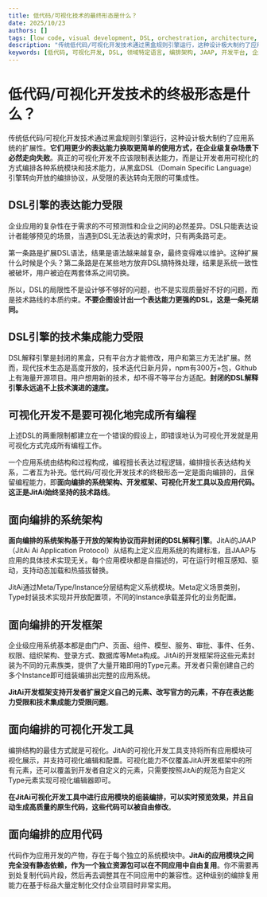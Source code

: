 ```yaml
---
title: 低代码/可视化技术的最终形态是什么？
date: 2025/10/23
authors: []
tags: [low code, visual development, DSL, orchestration, architecture, JAAP, development platform, enterprise applications]
description: "传统低代码/可视化开发技术通过黑盒规则引擎运行，这种设计极大制约了应用系统的扩展性。它们用更少的表达能力换取更简单的使用方式，在企业级复杂场景下必然走向失败。真正的可视化开发不应该限制表达能力，而是让开发者用可视化的方式编排各种系统模块和技术能力，从黑盒DSL（Domain Specific Language）引擎转向开放的编排协议，从受限的表达转向无限的可集成性。"
keywords: [低代码, 可视化开发, DSL, 领域特定语言, 编排架构, JAAP, 开发平台, 企业应用开发, 低代码平台, Meta, Type, Instance]
---
```

# 低代码/可视化开发技术的终极形态是什么？

传统低代码/可视化开发技术通过黑盒规则引擎运行，这种设计极大制约了应用系统的扩展性。**它们用更少的表达能力换取更简单的使用方式，在企业级复杂场景下必然走向失败**。真正的可视化开发不应该限制表达能力，而是让开发者用可视化的方式编排各种系统模块和技术能力，从黑盒DSL（Domain Specific Language）引擎转向开放的编排协议，从受限的表达转向无限的可集成性。
<!--truncate-->
## DSL引擎的表达能力受限

企业应用的复杂性在于需求的不可预测性和企业之间的必然差异。DSL只能表达设计者能够预见的场景，当遇到DSL无法表达的需求时，只有两条路可走。

第一条路是扩展DSL语法，结果是语法越来越复杂，最终变得难以维护。这种扩展什么时候是个头？第二条路是在某些地方放弃DSL搞特殊处理，结果是系统一致性被破坏，用户被迫在两套体系之间切换。

所以，DSL的局限性不是设计够不够好的问题，也不是实现质量好不好的问题，而是技术路线的本质约束。**不要企图设计出一个表达能力更强的DSL，这是一条死胡同。**

## DSL引擎的技术集成能力受限

DSL解释引擎是封闭的黑盒，只有平台方才能修改，用户和第三方无法扩展。然而，现代技术生态是高度开放的，技术迭代日新月异，npm有300万+包，Github上有海量开源项目。用户想用新的技术，却不得不等平台方适配。**封闭的DSL解释引擎永远追不上技术演进的速度。**

## 可视化开发不是要可视化地完成所有编程

上述DSL的两重限制都建立在一个错误的假设上，即错误地认为可视化开发就是用可视化方式完成所有编程工作。

一个应用系统由结构和过程构成，编程擅长表达过程逻辑，编排擅长表达结构关系，二者互为补充。低代码/可视化开发技术的终极形态一定是面向编排的，且保留编程能力，即**面向编排的系统架构、开发框架、可视化开发工具以及应用代码。这正是JitAi始终坚持的技术路线**。

## 面向编排的系统架构

**面向编排的系统架构基于开放的架构协议而非封闭的DSL解释引擎**。JitAi的JAAP（JitAi Ai Application Protocol）从结构上定义应用系统的构建标准，且JAAP与应用的具体技术实现无关。每个应用模块都是自描述的，可在运行时相互感知、驱动，支持动态加载和热插拔替换。

JitAi通过Meta/Type/Instance分层结构定义系统模块。Meta定义场景类别，Type封装技术实现并开放配置项，不同的Instance承载差异化的业务配置。

## 面向编排的开发框架

企业级应用系统基本都是由门户、页面、组件、模型、服务、审批、事件、任务、权限、组织架构、登录方式、数据库等Meta构成。JitAi的开发框架将这些元素封装为不同的元素族类，提供了大量开箱即用的Type元素。开发者只需创建自己的多个Instance即可组装编排出完整的应用系统。

**JitAi开发框架支持开发者扩展定义自己的元素、改写官方的元素，不存在表达能力受限和技术集成能力受限问题**。

## 面向编排的可视化开发工具

编排结构的最佳方式就是可视化。JitAi的可视化开发工具支持将所有应用模块可视化展示，并支持可视化编辑和配置。可视化能力不仅覆盖JitAi开发框架中的所有元素，还可以覆盖到开发者自定义的元素，只需要按照JitAi的规范为自定义Type元素实现可视化编辑器即可。

**在JitAi可视化开发工具中进行应用模块的组装编排，可以实时预览效果，并且自动生成高质量的原生代码，这些代码可以被自由修改**。

## 面向编排的应用代码

代码作为应用开发的产物，存在于每个独立的系统模块中。**JitAi的应用模块之间完全没有静态依赖，作为一个独立资源包可以在不同应用中自由复用**。你不需要再到处复制代码片段，然后再去调整其在不同应用中的兼容性。这种级别的编排复用能力在基于标品大量定制化交付企业项目时非常实用。
